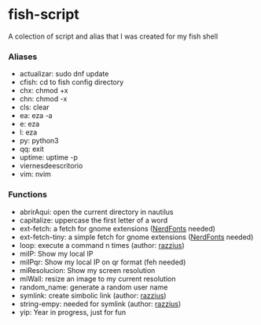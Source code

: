 # fish-script
A colection of script and alias that I was created for my fish shell

### Aliases

* actualizar: sudo dnf update
* cfish: cd to fish config directory
* chx: chmod +x
* chn: chmod -x
* cls: clear
* ea: eza -a
* e: eza
* l: eza
* py: python3
* qq: exit
* uptime: uptime -p
* viernesdeescritorio
* vim: nvim

### Functions

* abrirAqui: open the current directory in nautilus
* capitalize: uppercase the first letter of a word
* ext-fetch: a fetch for gnome extensions ([NerdFonts](https://www.nerdfonts.com/font-downloads) needed)
* ext-fetch-tiny: a simple fetch for gnome extensions ([NerdFonts](https://www.nerdfonts.com/font-downloads) needed)
* loop: execute a command n times (author: [razzius](https://github.com/razzius/fish-functions/tree/master/functions))
* miIP: Show my local IP
* miIPqr: Show my local IP on qr format (feh needed)
* miResolucion: Show my screen resolution
* miWall: resize an image to my current resolution
* random_name: generate a random user name
* symlink: create simbolic link (author: [razzius](https://github.com/razzius/fish-functions/tree/master/functions))
* string-empy: needed for symlink (author: [razzius](https://github.com/razzius/fish-functions/tree/master/functions))
* yip: Year in progress, just for fun
